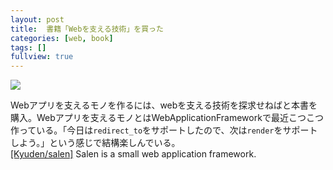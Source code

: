 ```yaml
---
layout: post
title:  書籍「Webを支える技術」を買った
categories: [web, book]
tags: []
fullview: true
---
```



<a href="http://www.amazon.co.jp/gp/product/4774142042/ref=as_li_qf_sp_asin_il?ie=UTF8&camp=247&creative=1211&creativeASIN=4774142042&linkCode=as2&tag=msmsum-22"><img border="0" src="http://ws-fe.amazon-adsystem.com/widgets/q?_encoding=UTF8&ASIN=4774142042&Format=_SL250_&ID=AsinImage&MarketPlace=JP&ServiceVersion=20070822&WS=1&tag=msmsum-22" ></a><img src="http://ir-jp.amazon-adsystem.com/e/ir?t=msmsum-22&l=as2&o=9&a=4774142042" width="1" height="1" border="0" alt="" style="text-align:center border:none !important; margin:0px !important;" />

Webアプリを支えるモノを作るには、webを支える技術を探求せねばと本書を購入。Webアプリを支えるモノとはWebApplicationFrameworkで最近こつこつ作っている。「今日は`redirect_to`をサポートしたので、次は`render`をサポートしよう。」という感じで結構楽しんでいる。  
[[Kyuden/salen]](https://github.com/Kyuden/salen) Salen is a small web application framework.  
